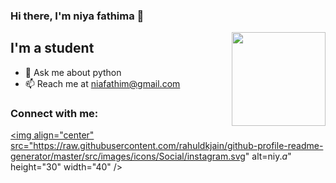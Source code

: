 ### Hi there, I'm niya fathima 👋

<img align='right' src='https://github.com/Rishit-dagli/Rishit-dagli/blob/master/images/octocat-anime.gif' width='150"'>

## I'm a student

- 💬 Ask me about python
- 📫 Reach me at niafathim@gmail.com

### Connect with me:

<a href="https://instagram.com niy._a_" target="blank"><img align="center" src="https://raw.githubusercontent.com/rahuldkjain/github-profile-readme-generator/master/src/images/icons/Social/instagram.svg" alt=niy._a_" height="30" width="40" /></a>
